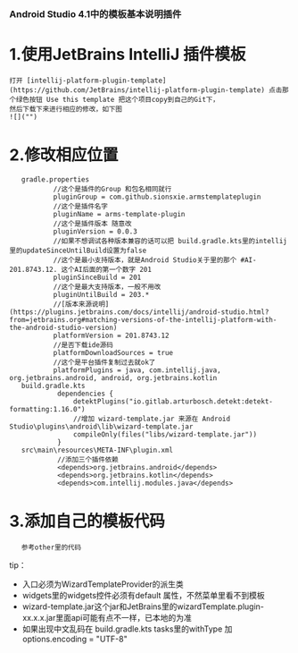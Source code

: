 ### Android Studio 4.1中的模板基本说明插件

# 1.使用JetBrains IntelliJ 插件模板

    打开 [intellij-platform-plugin-template](https://github.com/JetBrains/intellij-platform-plugin-template) 点击那个绿色按钮 Use this template 把这个项目copy到自己的Git下，
    然后下载下来进行相应的修改，如下图
    ![]("")

# 2.修改相应位置
       gradle.properties
               //这个是插件的Group 和包名相同就行
               pluginGroup = com.github.sionsxie.armstemplateplugin
               //这个是插件名字
               pluginName = arms-template-plugin
               //这个是插件版本 随意改
               pluginVersion = 0.0.3
               //如果不想调试各种版本兼容的话可以把 build.gradle.kts里的intellij里的updateSinceUntilBuild设置为false
               //这个是最小支持版本，就是Android Studio关于里的那个 #AI-201.8743.12. 这个AI后面的第一个数字 201
               pluginSinceBuild = 201
               //这个是最大支持版本，一般不用改
               pluginUntilBuild = 203.*
               //[版本来源说明](https://plugins.jetbrains.com/docs/intellij/android-studio.html?from=jetbrains.org#matching-versions-of-the-intellij-platform-with-the-android-studio-version)
               platformVersion = 201.8743.12
               //是否下载ide源码
               platformDownloadSources = true
               //这个是平台插件复制过去就ok了
               platformPlugins = java, com.intellij.java, org.jetbrains.android, android, org.jetbrains.kotlin
       build.gradle.kts
                dependencies {
                    detektPlugins("io.gitlab.arturbosch.detekt:detekt-formatting:1.16.0")
                    //增加 wizard-template.jar 来源在 Android Studio\plugins\android\lib\wizard-template.jar
                    compileOnly(files("libs/wizard-template.jar"))
                }
       src\main\resources\META-INF\plugin.xml
                //添加三个插件依赖
                <depends>org.jetbrains.android</depends>
                <depends>org.jetbrains.kotlin</depends>
                <depends>com.intellij.modules.java</depends>

# 3.添加自己的模板代码
       参考other里的代码

tip：
   - 入口必须为WizardTemplateProvider的派生类
   - widgets里的widgets控件必须有default 属性，不然菜单里看不到模板
   - wizard-template.jar这个jar和JetBrains里的wizardTemplate.plugin-xx.x.x.jar里面api可能有点不一样，已本地的为准
   - 如果出现中文乱码在 build.gradle.kts tasks里的withType<JavaCompile> 加 options.encoding = "UTF-8"
